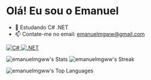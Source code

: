 # Olá! Eu sou o Emanuel

- 🌱 Estudando C# .NET
- 📫 Contate-me no email: emanuelmgww@gmail.com

<p align="left">
  <a href="https://docs.microsoft.com/pt-br/dotnet/csharp/" target="_blank" rel="noreferrer">
    <img src="https://img.shields.io/badge/C%23-239120?style=for-the-badge&logo=c-sharp&logoColor=white" alt="C#" />
  </a>
  <a href="https://dotnet.microsoft.com/pt-br/" target="_blank" rel="noreferrer">
    <img src="https://img.shields.io/badge/.NET-631A99?style=for-the-badge&logo=.net&logoColor=white" alt=".NET" />
  </a>
</p>

<p align="left">
  <img src="https://github-readme-stats.vercel.app/api?username=emanuelmgww&theme=midnight-purple&show_icons=true&hide_border=true&count_private=true" alt="emanuelmgww's Stats">
  <img src="https://github-readme-streak-stats.herokuapp.com/?user=emanuelmgww&theme=midnight-purple&hide_border=true" alt="emanuelmgww's Streak">
</p>

<p>
  <img src="https://github-readme-stats.vercel.app/api/top-langs/?username=emanuelmgww&theme=midnight-purple&show_icons=true&hide_border=true&layout=compact" alt="emanuelmgww's Top Languages">
</p>
